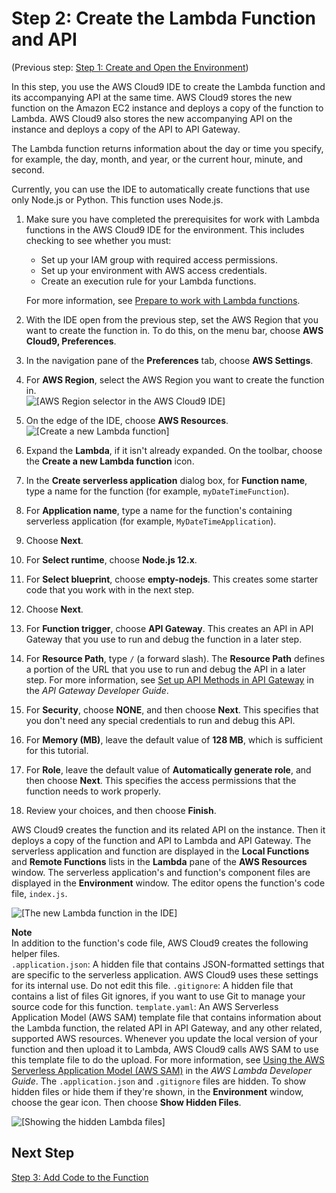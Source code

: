 # Step 2: Create the Lambda Function and API<a name="tutorial-lambda-create-function"></a>

\(Previous step: [Step 1: Create and Open the Environment](tutorial-lambda-create-environment.md)\)

In this step, you use the AWS Cloud9 IDE to create the Lambda function and its accompanying API at the same time\. AWS Cloud9 stores the new function on the Amazon EC2 instance and deploys a copy of the function to Lambda\. AWS Cloud9 also stores the new accompanying API on the instance and deploys a copy of the API to API Gateway\.

The Lambda function returns information about the day or time you specify, for example, the day, month, and year, or the current hour, minute, and second\.

Currently, you can use the IDE to automatically create functions that use only Node\.js or Python\. This function uses Node\.js\.

1. Make sure you have completed the prerequisites for work with Lambda functions in the AWS Cloud9 IDE for the environment\. This includes checking to see whether you must: 
   + Set up your IAM group with required access permissions\.
   + Set up your environment with AWS access credentials\.
   + Create an execution rule for your Lambda functions\.

   For more information, see [Prepare to work with Lambda functions](lambda-functions.md#lambda-functions-prepare)\.

1. With the IDE open from the previous step, set the AWS Region that you want to create the function in\. To do this, on the menu bar, choose **AWS Cloud9, Preferences**\.

1. In the navigation pane of the **Preferences** tab, choose **AWS Settings**\.

1. For **AWS Region**, select the AWS Region you want to create the function in\.  
![\[AWS Region selector in the AWS Cloud9 IDE\]](http://docs.aws.amazon.com/cloud9/latest/user-guide/images/ide-prefs-aws-region.png)

1. On the edge of the IDE, choose **AWS Resources**\.  
![\[Create a new Lambda function\]](http://docs.aws.amazon.com/cloud9/latest/user-guide/images/ide-create-lambda-function.png)

1. Expand the **Lambda**, if it isn't already expanded\. On the toolbar, choose the **Create a new Lambda function** icon\.

1. In the **Create serverless application** dialog box, for **Function name**, type a name for the function \(for example, `myDateTimeFunction`\)\.

1. For **Application name**, type a name for the function's containing serverless application \(for example, `MyDateTimeApplication`\)\.

1. Choose **Next**\.

1. For **Select runtime**, choose **Node\.js 12\.x**\.

1. For **Select blueprint**, choose **empty\-nodejs**\. This creates some starter code that you work with in the next step\.

1. Choose **Next**\.

1. For **Function trigger**, choose **API Gateway**\. This creates an API in API Gateway that you use to run and debug the function in a later step\.

1. For **Resource Path**, type `/` \(a forward slash\)\. The **Resource Path** defines a portion of the URL that you use to run and debug the API in a later step\. For more information, see [Set up API Methods in API Gateway](https://docs.aws.amazon.com/apigateway/latest/developerguide/how-to-method-settings.html) in the *API Gateway Developer Guide*\.

1. For **Security**, choose **NONE**, and then choose **Next**\. This specifies that you don't need any special credentials to run and debug this API\.

1. For **Memory \(MB\)**, leave the default value of **128 MB**, which is sufficient for this tutorial\.

1. For **Role**, leave the default value of **Automatically generate role**, and then choose **Next**\. This specifies the access permissions that the function needs to work properly\.

1. Review your choices, and then choose **Finish**\.

AWS Cloud9 creates the function and its related API on the instance\. Then it deploys a copy of the function and API to Lambda and API Gateway\. The serverless application and function are displayed in the **Local Functions** and **Remote Functions** lists in the **Lambda** pane of the **AWS Resources** window\. The serverless application's and function's component files are displayed in the **Environment** window\. The editor opens the function's code file, `index.js`\.

![\[The new Lambda function in the IDE\]](http://docs.aws.amazon.com/cloud9/latest/user-guide/images/ide-new-lambda-function.png)

**Note**  
In addition to the function's code file, AWS Cloud9 creates the following helper files\.  
 `.application.json`: A hidden file that contains JSON\-formatted settings that are specific to the serverless application\. AWS Cloud9 uses these settings for its internal use\. Do not edit this file\.
 `.gitignore`: A hidden file that contains a list of files Git ignores, if you want to use Git to manage your source code for this function\.
 `template.yaml`: An AWS Serverless Application Model \(AWS SAM\) template file that contains information about the Lambda function, the related API in API Gateway, and any other related, supported AWS resources\. Whenever you update the local version of your function and then upload it to Lambda, AWS Cloud9 calls AWS SAM to use this template file to do the upload\. For more information, see [Using the AWS Serverless Application Model \(AWS SAM\)](https://docs.aws.amazon.com/lambda/latest/dg/deploying-lambda-apps.html#serverless_app) in the *AWS Lambda Developer Guide*\.
The `.application.json` and `.gitignore` files are hidden\. To show hidden files or hide them if they're shown, in the **Environment** window, choose the gear icon\. Then choose **Show Hidden Files**\.  

![\[Showing the hidden Lambda files\]](http://docs.aws.amazon.com/cloud9/latest/user-guide/images/console-lambda-files.png)

## Next Step<a name="tutorial-lambda-create-function-next"></a>

[Step 3: Add Code to the Function](tutorial-lambda-add-code.md)